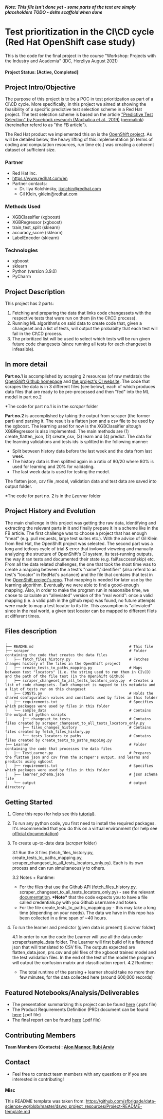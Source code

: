 ***Note: This file isn't done yet - some parts of the text are simply placeholders TODO - delte scaffold when done***

# Test prioritization in the CI\CD cycle (Red Hat OpenShift case study)
This is the code for the final project in the course "Workshop: Projects with the Industry and Academia" (IDC, Herzliya August 2021)

#### Project Status: [Active, Completed]

## Project Intro/Objective

The purpose of this project is to be a POC in test prioritization as part of a CI\CD cycle.
More specifically, in this project we aimed at showing the feasibility of a specific predictive test selection scheme in a Red Hat project.
The test selection scheme is based on the article ["Predictive Test Selection" by Facebook reseacrh (Machalica et al., 2019)](https://research.fb.com/wp-content/uploads/2020/12/Predictive-Test-Selection.pdf) ([permalink](https://github.com/Amannor/redhat_final_proj/blob/main/Predictive_Test_Selection_Facebook_2019.pdf)) (hereinafter referd to as "the FB article").

The Red Hat product we implemented this on is the [OpenShift project](https://github.com/openshift/origin).
As will be detailed below, the heavy lifting of this implementation (in terms of coding and computation resources, run time etc.) was creating a coherent dataset of sufficient size.


### Partner
* Red Hat Inc.
* https://www.redhat.com/en
* Partner contacts:
   * Dr. Ilya Kolchinsky, ikolchin@redhat.com
   * Gil Klein, gklein@redhat.com

### Methods Used
* XGBClassifier (xgboost)
* XGBRegressor (xgboost)
* train_test_split (sklearn)
* accuracy_score (sklearn)
* LabelEncoder (sklearn)

### Technologies
* xgboost
* sklearn
* Python (version 3.9.0)
* PyCharm 

## Project Description
This project has 2 parts:
1. Fetching and preparing the data that links code changessets with the respective tests that were run on them (in the CI\CD process).
2. Running ML algorithm\s on said data to create code that, given a changeset and a list of tests, will output the probabilty that each test will fail in the CI\CD process. 
3. The prioritized list will be used to select which tests will be run given future code changesets (since running all tests for each changeset is infeasible).

In more detail
--------------

**Part no.1** is accomplished by scraping 2 resources (of raw metdata): the [OpenShift Github homepage](https://github.com/openshift/origin) and [the project's CI website](https://prow.ci.openshift.org/). The code that scrapes the data is in 3 different files (see below), each of which produces data files that are ready to be pre-processed and then "fed" into the ML model in part no.2

\*The code for part no.1 is in the *scraper* folder


**Part no.2** is accomplished by taking the output from scraper (the former part) and parsing it. The result is a flatten json and a csv file to be used by the xgboost. The learning used for now is the XGBClassifier altough XGBRegressor is also implemented.
The main methods are (1) create_flatten_json, (2) create_csv, (3) learn and (4) predict.
The data for the learning validations and tests ids is splitted in the following manner:
* Split between history data before the last week and the data from last week.
* The history data is then splitted again in a ratio of 80/20 where 80% is used for learning and 20% for validating.
* The last week data is used for testing the model.

The flatten json, csv file ,model, validation data and test data are saved into output folder. 
   
\*The code for part no. 2 is in the *Learner* folder

## Project History and Evolution

The main challenge in this project was getting the raw data, identifying and extracting the relevant parts in it and finally prepare it in a scheme like in the FB article.
The first challenge was to choose a project that has enough "meat" (e.g. pull requests, large test suites etc.). With the advice of Gil Klein from Red Hat, the OpenShift project was selected. 
The second part was a long and tedious cycle of trial & error that invloved vieweing and manually analyzing the structure of OpenShift's CI system, its test-running outputs, the way it ran tests and documented their state (e.g. fail\success\skip) etc.
From all the data related challenges, the one that took the most time was to create a mapping between the a test's "name"\\"identifier" (also referd to as test's "locator" in RedHat's parlance) and the file that contains that test in the [OpenShift project's repo](https://github.com/openshift/origin). That mapping is needed for later use by the learning algorithm. Eventually we were able to find a good-enough mapping. Also, in order to make the program run in reasonalbe time, we chose to calculate an "alleviated" version of the "real world": once a valid mapping (i.e. a valid path in the github repo) was found, no future attempts were made to map a test locator to its file. This assumption is "alleviated" since in the real world, a given test locator can be mapped to different file\s at different times.

## Files description
    .
    ├── README.md                                            # This file
    ├── scraper                                              # Folder containing the code that creates the data files
    │   ├── fetch_files_history.py                           # Fetches changes history of the files in the OpenShift project
    │   ├── create_tests_to_paths_mapping.py                 # Maps between test "locators" (i.e. the string used to run them in CI\CD) and the path of the file test (in the OpenShift Github)
    │   ├── scraper_changeset_to_all_tests_locators_only.py  # Creates a list of code changesets. Each changeset is mapped to its metadata and a list of tests run on this changeset
    │   ├── CONSTS.py                                        # Holds the shared configuration values and constants used by files in this folder
    │   ├── requirements.txt                                 # Specifies which packages were used by files in this folder
    │   └── sample_data                                      # Contains the output of python scripts
    |       ├── changeset_to_tests                           # Contains files created by scraper_changeset_to_all_tests_locators_only.py
    |       ├── files_changes_history                        # Contains files created by fetch_files_history.py 
    |       └── tests_locators_to_paths                      # Contains files created by create_tests_to_paths_mapping.py
    ├── Learner                                              # Folder containing the code that processes the data files
    │   ├── TestLearner.py                                   # Prepares the flatten json and csv from the scraper's output, and learns and predicts using xgboost
    │   ├── requirements.txt                                 # Specifies which packages were used by files in this folder
    │   ├── learner_schema.json                              # json schema file
    │   └── output                                           # output directory


## Getting Started

1. Clone this repo (for help see this [tutorial](https://help.github.com/articles/cloning-a-repository/)).

2. To run any python code, you first need to install the required packages. It's recommended that you do this on a virtual environment (for help see [official documentation](https://docs.python.org/3/tutorial/venv.html))

3. To create up-to-date data (*scraper* folder)
   
   3.1 Run the 3 files (fetch_files_history.py, create_tests_to_paths_mapping.py, scraper_changeset_to_all_tests_locators_only.py). Each is its own process and can run simultaneously to others. 
   
   3.2 Notes + Runtime:
    - For the files that use the Github API (fetch_files_history.py, scraper_changeset_to_all_tests_locators_only.py) - see the relevant [documentation](https://docs.github.com/en/rest/overview/resources-in-the-rest-api#rate-limiting).
**\*Note\*** that the code expects you to have a file called credentials.py with you Github username and token.
    - For the file create_tests_to_paths_mapping.py - this may take a long time (depending on your needs). The data we have in this repo has been collected in a time span of ~40 hours.

4. To run the learner and predictor (given data is present) (*Learner* folder)
   
   4.1 In order to run the code the Learner will use all the data under scraper/sample_data folder. The Learner will first build of it a flattened json that will translated to CSV file.
   The outputs expected are flatten_data.json, prs.csv and pkl files of the xgboost trained model and the test validation files. In the end of the test of the model the program will output the confusion matrix and classification report.
   4.2 Runtime:
    - The total runtime of the parsing + learner should take no more then few minutes, for the data collected here (around 600,000 records)
    

## Featured Notebooks/Analysis/Deliverables
* The presentation summarizing this project can be found [here](https://github.com/Amannor/redhat_final_proj/blob/main/submission/presentation/Demo_day_redhat_alon_rubi.pptx) (.pptx file)
* The Product Requirements Definition (PRD) document can be found [here](https://github.com/Amannor/redhat_final_proj/blob/main/submission/PRD/projects_workshop_PRD_redhat_alon_rubi.pdf) (.pdf file)
* The final report can be found [here](https://github.com/Amannor/redhat_final_proj/blob/main/submission/final_report/final_report_to_commit.pdf) (.pdf file)


## Contributing Members

**Team Members (Contacts) : [Alon Mannor](https://github.com/amannor), [Rubi Arviv](https://github.com/rubiarviv)**

## Contact
* Feel free to contact team members with any questions or if you are interested in contributing!

#### Misc
This README template was taken from: https://github.com/sfbrigade/data-science-wg/blob/master/dswg_project_resources/Project-README-template.md

